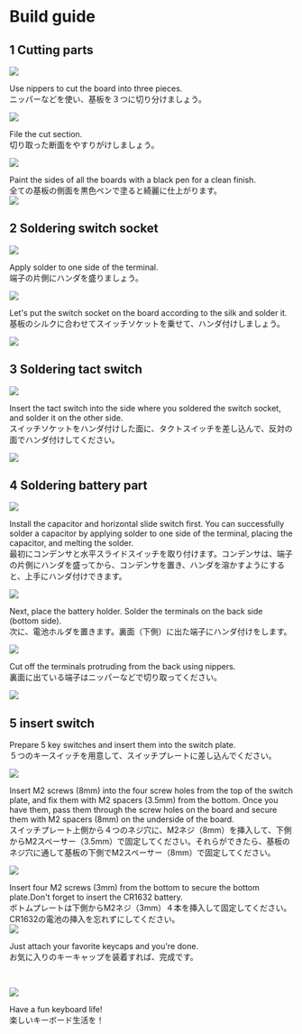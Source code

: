 # Build guide

## 1 Cutting parts

![](img/img00001.jpg)

Use nippers to cut the board into three pieces.
<br>
ニッパーなどを使い、基板を３つに切り分けましょう。
<br>

![](img/img00002.jpg)

File the cut section.
<br>
切り取った断面をやすりがけしましょう。
<br>

![](img/img00003.jpg)

Paint the sides of all the boards with a black pen for a clean finish.
<br>
全ての基板の側面を黒色ペンで塗ると綺麗に仕上がります。
<br>
![](img/img00004.jpg)

## 2 Soldering switch socket

![](img/img00005.jpg)

Apply solder to one side of the terminal.
<br>
端子の片側にハンダを盛りましょう。
<br>

![](img/img00006.jpg)

Let's put the switch socket on the board according to the silk and solder it.
<br>
基板のシルクに合わせてスイッチソケットを乗せて、ハンダ付けしましょう。
<br>

![](img/img00007.jpg)

## 3 Soldering tact switch

![](img/img00008.jpg)

Insert the tact switch into the side where you soldered the switch socket, and solder it on the other side.
<br>
スイッチソケットをハンダ付けした面に、タクトスイッチを差し込んで、反対の面でハンダ付けしてください。
<br>

![](img/img00009.jpg)

## 4 Soldering battery part

![](img/img00010.jpg)

Install the capacitor and horizontal slide switch first. You can successfully solder a capacitor by applying solder to one side of the terminal, placing the capacitor, and melting the solder.
<br>
最初にコンデンサと水平スライドスイッチを取り付けます。コンデンサは、端子の片側にハンダを盛ってから、コンデンサを置き、ハンダを溶かすようにすると、上手にハンダ付けできます。
<br>

![](img/img00011.jpg)

Next, place the battery holder. Solder the terminals on the back side (bottom side).
<br>
次に、電池ホルダを置きます。裏面（下側）に出た端子にハンダ付けをします。
<br>

![](img/img00012.jpg)

Cut off the terminals protruding from the back using nippers.
<br>
裏面に出ている端子はニッパーなどで切り取ってください。
<br>

![](img/img00013.jpg)

## 5 insert switch

Prepare 5 key switches and insert them into the switch plate.
<br>
５つのキースイッチを用意して、スイッチプレートに差し込んでください。
<br>

![](img/img00014.jpg)

Insert M2 screws (8mm) into the four screw holes from the top of the switch plate, and fix them with M2 spacers (3.5mm) from the bottom. Once you have them, pass them through the screw holes on the board and secure them with M2 spacers (8mm) on the underside of the board.
<br>
スイッチプレート上側から４つのネジ穴に、M2ネジ（8mm）を挿入して、下側からM2スペーサー（3.5mm）で固定してください。それらができたら、基板のネジ穴に通して基板の下側でM2スペーサー（8mm）で固定してください。
<br>

![](img/img00015.jpg)

Insert four M2 screws (3mm) from the bottom to secure the bottom plate.Don't forget to insert the CR1632 battery.
<br>
ボトムプレートは下側からM2ネジ（3mm）４本を挿入して固定してください。CR1632の電池の挿入を忘れずにしてください。
<br>
![](img/img00017.jpg)

Just attach your favorite keycaps and you're done.
<br>
お気に入りのキーキャップを装着すれば、完成です。


<br>

![](img/img00016.jpg)

Have a fun keyboard life!
<br>
楽しいキーボード生活を！